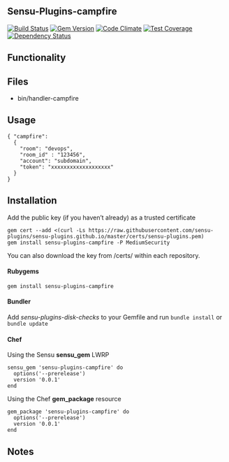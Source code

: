 ## Sensu-Plugins-campfire

[![Build Status](https://travis-ci.org/sensu-plugins/sensu-plugins-campfire.svg?branch=master)](https://travis-ci.org/sensu-plugins/sensu-plugins-campfire)
[![Gem Version](https://badge.fury.io/rb/sensu-plugins-campfire.svg)](http://badge.fury.io/rb/sensu-plugins-campfire)
[![Code Climate](https://codeclimate.com/github/sensu-plugins/sensu-plugins-campfire/badges/gpa.svg)](https://codeclimate.com/github/sensu-plugins/sensu-plugins-campfire)
[![Test Coverage](https://codeclimate.com/github/sensu-plugins/sensu-plugins-campfire/badges/coverage.svg)](https://codeclimate.com/github/sensu-plugins/sensu-plugins-campfire)
[![Dependency Status](https://gemnasium.com/sensu-plugins/sensu-plugins-campfire.svg)](https://gemnasium.com/sensu-plugins/sensu-plugins-campfire)

## Functionality

## Files
 * bin/handler-campfire

## Usage

```
{ "campfire":
  {
    "room": "devops",
    "room_id" : "123456",
    "account": "subdomain",
    "token": "xxxxxxxxxxxxxxxxxxx"
  }
}
```

## Installation

Add the public key (if you haven’t already) as a trusted certificate

```
gem cert --add <(curl -Ls https://raw.githubusercontent.com/sensu-plugins/sensu-plugins.github.io/master/certs/sensu-plugins.pem)
gem install sensu-plugins-campfire -P MediumSecurity
```

You can also download the key from /certs/ within each repository.

#### Rubygems

`gem install sensu-plugins-campfire`

#### Bundler

Add *sensu-plugins-disk-checks* to your Gemfile and run `bundle install` or `bundle update`

#### Chef

Using the Sensu **sensu_gem** LWRP
```
sensu_gem 'sensu-plugins-campfire' do
  options('--prerelease')
  version '0.0.1'
end
```

Using the Chef **gem_package** resource
```
gem_package 'sensu-plugins-campfire' do
  options('--prerelease')
  version '0.0.1'
end
```

## Notes
